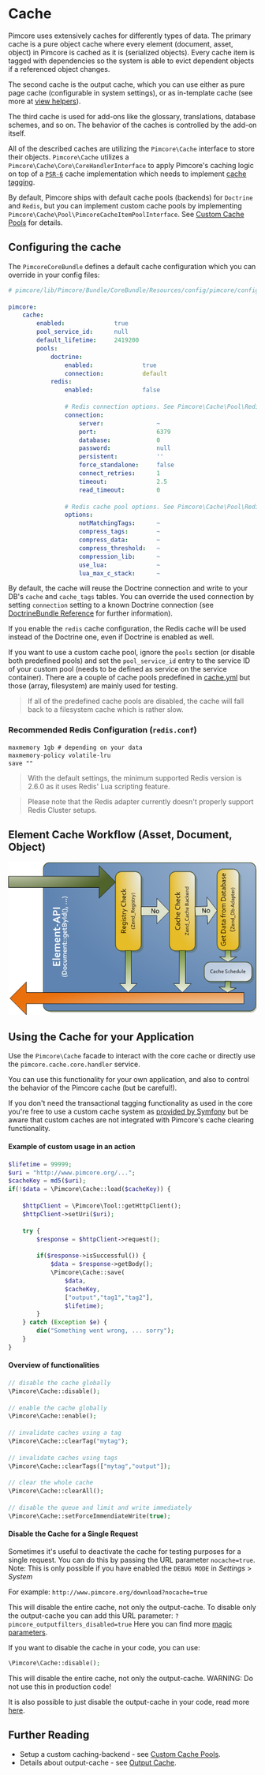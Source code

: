 # Cache

Pimcore uses extensively caches for differently types of data. The primary cache is a pure object 
cache where every element (document, asset, object) in Pimcore is cached as it is (serialized objects). 
Every cache item is tagged with dependencies so the system is able to evict dependent objects if 
a referenced object changes.

The second cache is the output cache, which you can use either as pure page cache (configurable 
in system settings), or as in-template cache (see more at [view helpers](../../02_MVC/02_Template/02_Templating_Helpers/README.md)).

The third cache is used for add-ons like the glossary, translations, database schemes, and so on. 
The behavior of the caches is controlled by the add-on itself.

All of the described caches are utilizing the `Pimcore\Cache` interface to store their objects. `Pimcore\Cache` utilizes
a `Pimcore\Cache\Core\CoreHandlerInterface` to apply Pimcore's caching logic on top of a [`PSR-6`](http://www.php-fig.org/psr/psr-6/)
cache implementation which needs to implement [cache tagging](https://github.com/php-cache/tag-interop).

By default, Pimcore ships with default cache pools (backends) for `Doctrine` and `Redis`, but you can implement custom
cache pools by implementing `Pimcore\Cache\Pool\PimcoreCacheItemPoolInterface`. See [Custom Cache Pools](./01_Custom_Cache_Pools.md)
for details.

## Configuring the cache

The `PimcoreCoreBundle` defines a default cache configuration which you can override in your config files:

```yaml
# pimcore/lib/Pimcore/Bundle/CoreBundle/Resources/config/pimcore/config.yml

pimcore:
    cache:
        enabled:              true
        pool_service_id:      null
        default_lifetime:     2419200
        pools:
            doctrine:
                enabled:              true
                connection:           default
            redis:
                enabled:              false

                # Redis connection options. See Pimcore\Cache\Pool\Redis\ConnectionFactory
                connection:
                    server:               ~
                    port:                 6379
                    database:             0
                    password:             null
                    persistent:           ''
                    force_standalone:     false
                    connect_retries:      1
                    timeout:              2.5
                    read_timeout:         0

                # Redis cache pool options. See Pimcore\Cache\Pool\Redis
                options:
                    notMatchingTags:      ~
                    compress_tags:        ~
                    compress_data:        ~
                    compress_threshold:   ~
                    compression_lib:      ~
                    use_lua:              ~
                    lua_max_c_stack:      ~
```

By default, the cache will reuse the Doctrine connection and write to your DB's `cache` and `cache_tags` tables. You can override
the used connection by setting `connection` setting to a known Doctrine connection (see
[DoctrineBundle Reference](http://symfony.com/doc/3.4/reference/configuration/doctrine.html#doctrine-dbal-configuration)
for further information).
 
If you enable the `redis` cache configuration, the Redis cache will be used instead of the Doctrine one, even if Doctrine
is enabled as well. 

If you want to use a custom cache pool, ignore the `pools` section (or disable both predefined pools) and set the `pool_service_id`
entry to the service ID of your custom pool (needs to be defined as service on the service container). There are a couple
of cache pools predefined in [cache.yml](https://github.com/pimcore/pimcore/blob/master/pimcore/lib/Pimcore/Bundle/CoreBundle/Resources/config/cache.yml)
but those (array, filesystem) are mainly used for testing. 

> If all of the predefined cache pools are disabled, the cache will fall back to a filesystem cache which is rather slow.


### Recommended Redis Configuration (`redis.conf`)

```
maxmemory 1gb # depending on your data
maxmemory-policy volatile-lru
save ""
```

> With the default settings, the minimum supported Redis version is 2.6.0 as it uses Redis' Lua scripting feature.

> Please note that the Redis adapter currently doesn't properly support Redis Cluster setups.


## Element Cache Workflow (Asset, Document, Object)

![Element Cache Workflow](../../img/pimcore-cache.png)


## Using the Cache for your Application

Use the `Pimcore\Cache` facade to interact with the core cache or directly use the `pimcore.cache.core.handler` service.

You can use this functionality for your own application, and also to control the behavior of the Pimcore cache (but be
careful!).

If you don't need the transactional tagging functionality as used in the core you're free to use a custom cache system as
[provided by Symfony](http://symfony.com/blog/new-in-symfony-3-1-cache-component) but be aware that custom caches are not 
integrated with Pimcore's cache clearing functionality.
 
#### Example of custom usage in an action
```php 
$lifetime = 99999;
$uri = "http://www.pimcore.org/...";
$cacheKey = md5($uri);
if(!$data = \Pimcore\Cache::load($cacheKey)) {
 
    $httpClient = \Pimcore\Tool::getHttpClient();
    $httpClient->setUri($uri);
 
    try {
        $response = $httpClient->request();
 
        if($response->isSuccessful()) {
            $data = $response->getBody();
            \Pimcore\Cache::save(
                $data,
                $cacheKey,
                ["output","tag1","tag2"],
                $lifetime);
        }
    } catch (Exception $e) {
        die("Something went wrong, ... sorry");
    }
}
```

#### Overview of functionalities
```php 
// disable the cache globally
\Pimcore\Cache::disable();
 
// enable the cache globally
\Pimcore\Cache::enable();
 
// invalidate caches using a tag
\Pimcore\Cache::clearTag("mytag");
 
// invalidate caches using tags
\Pimcore\Cache::clearTags(["mytag","output"]);
 
// clear the whole cache
\Pimcore\Cache::clearAll();
 
// disable the queue and limit and write immediately
\Pimcore\Cache::setForceImmendiateWrite(true);
```

#### Disable the Cache for a Single Request
Sometimes it's useful to deactivate the cache for testing purposes for a single request. You 
can do this by passing the URL parameter `nocache=true`. Note: This is only possible if you have 
enabled the `DEBUG MODE` in *Settings* > *System*

For example: `http://www.pimcore.org/download?nocache=true` 

This will disable the entire cache, not only the output-cache. To disable only the output-cache 
you can add this URL parameter: `?pimcore_outputfilters_disabled=true`
Here you can find more [magic parameters](../15_Magic_Parameters.md).


If you want to disable the cache in your code, you can use: 
```php
\Pimcore\Cache::disable();
```

This will disable the entire cache, not only the output-cache. WARNING: Do not use this in production code!

It is also possible to just disable the output-cache in your code, read more [here](./03_Full_Page_Cache.md).


## Further Reading

* Setup a custom caching-backend - see [Custom Cache Pools](./01_Custom_Cache_Pools.md).
* Details about output-cache - see [Output Cache](./03_Full_Page_Cache.md).
